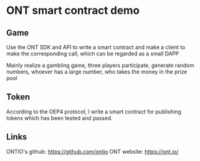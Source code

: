 # ONT smart contract demo

## Game 
Use the ONT SDK and API to write a smart contract and make a client to make the corresponding call, which can be regarded as a small DAPP

Mainly realize a gambling game, three players participate, generate random numbers, whoever has a large number, who takes the money in the prize pool

## Token
According to the OEP4 protocol, I write a smart contract for publishing tokens which has been tested and passed.

## Links
ONTIO's github: https://github.com/ontio 
ONT website: https://ont.io/
